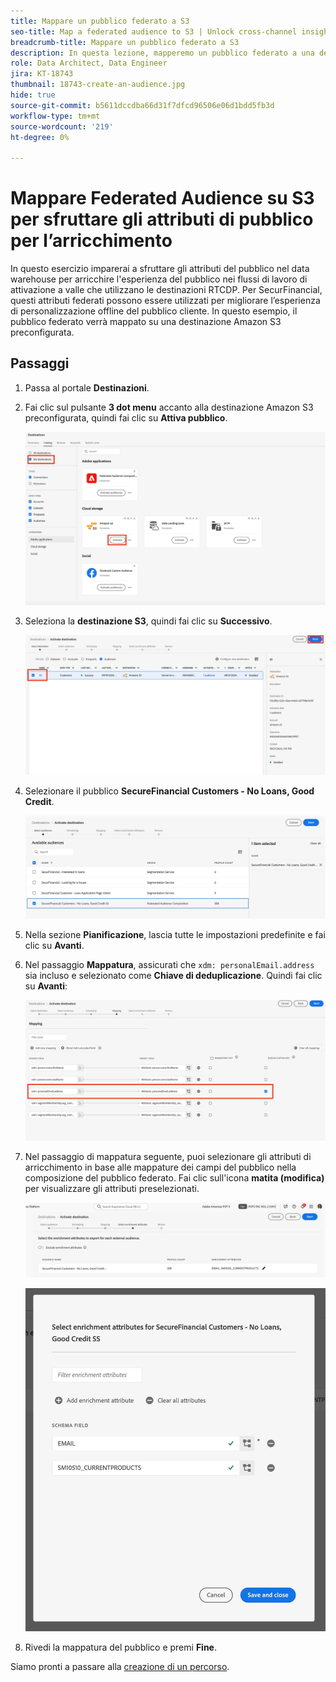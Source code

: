 ```yaml
---
title: Mappare un pubblico federato a S3
seo-title: Map a federated audience to S3 | Unlock cross-channel insights with Federated Audience Composition
breadcrumb-title: Mappare un pubblico federato a S3
description: In questa lezione, mapperemo un pubblico federato a una destinazione Real-Time CDP a valle per supportare un’esperienza offline personalizzata.
role: Data Architect, Data Engineer
jira: KT-18743
thumbnail: 18743-create-an-audience.jpg
hide: true
source-git-commit: b5611dccdba66d31f7dfcd96506e06d1bdd5fb3d
workflow-type: tm+mt
source-wordcount: '219'
ht-degree: 0%

---
```



# Mappare Federated Audience su S3 per sfruttare gli attributi di pubblico per l’arricchimento

In questo esercizio imparerai a sfruttare gli attributi del pubblico nel data warehouse per arricchire l&#39;esperienza del pubblico nei flussi di lavoro di attivazione a valle che utilizzano le destinazioni RTCDP. Per SecurFinancial, questi attributi federati possono essere utilizzati per migliorare l’esperienza di personalizzazione offline del pubblico cliente. In questo esempio, il pubblico federato verrà mappato su una destinazione Amazon S3 preconfigurata.

## Passaggi

1. Passa al portale **Destinazioni**.

2. Fai clic sul pulsante **3 dot menu** accanto alla destinazione Amazon S3 preconfigurata, quindi fai clic su **Attiva pubblico**.

   ![activate-audiences](assets/activate-audiences.png)

3. Seleziona la **destinazione S3**, quindi fai clic su **Successivo**.

   ![select-s3-destination](assets/select-s3-destination.png)

4. Selezionare il pubblico **SecureFinancial Customers - No Loans, Good Credit**.

   ![select-s3-audience](assets/select-s3-audience.png)

5. Nella sezione **Pianificazione**, lascia tutte le impostazioni predefinite e fai clic su **Avanti**.

6. Nel passaggio **Mappatura**, assicurati che `xdm: personalEmail.address` sia incluso e selezionato come **Chiave di deduplicazione**. Quindi fai clic su **Avanti**:

   ![chiave di deduplicazione](assets/deduplication-key.png)

7. Nel passaggio di mappatura seguente, puoi selezionare gli attributi di arricchimento in base alle mappature dei campi del pubblico nella composizione del pubblico federato. Fai clic sull&#39;icona **matita (modifica)** per visualizzare gli attributi preselezionati.

   ![modifica-attributi](assets/edit-attributes.png)

   ![final-attributes](assets/final-attribution.png)

8. Rivedi la mappatura del pubblico e premi **Fine**.

Siamo pronti a passare alla [creazione di un percorso](build-journey-federated-audience.md).

